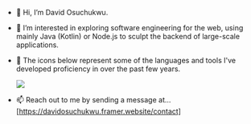 - 👋 Hi, I’m David Osuchukwu.
  
- 👀 I’m interested in exploring software engineering for the web, using mainly Java (Kotlin) or Node.js to sculpt the backend of large-scale applications.
  
- 🌱 The icons below represent some of the languages and tools I've developed proficiency in over the past few years.
  
  <a href="https://skillicons.dev">
    <img src="https://skillicons.dev/icons?i=html,css,js,java,kotlin,spring,mongo,nodejs,aws,azure,git,postman,docker," />
  </a>
  
- 📫 Reach out to me by sending a message at... [https://davidosuchukwu.framer.website/contact]

<!---
dvco-xx/dvco-xx is a ✨ special ✨ repository because its `README.md` (this file) appears on your GitHub profile.
You can click the Preview link to take a look at your changes.
--->
